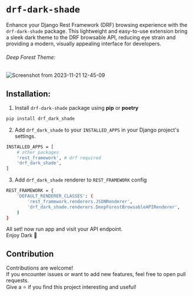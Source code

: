 # `drf-dark-shade`
Enhance your Django Rest Framework (DRF) browsing experience with the `drf-dark-shade` package. This lightweight and easy-to-use extension bring a sleek dark theme to the DRF browsable API, reducing eye strain and providing a modern, visually appealing interface for developers.

###### Deep Forest Theme:
![Screenshot from 2023-11-21 12-45-09](https://github.com/tokitouq/drf-dark-shade/assets/114811070/c1f79290-f692-4eaf-bcbd-7b619bcc7962)



## Installation:
1. Install `drf-dark-shade` package using **pip** or **poetry**
```bash
pip install drf_dark_shade
```

2. Add `drf_dark_shade` to your `INSTALLED_APPS` in your Django project's settings.
```bash
INSTALLED_APPS = [
    # other packages
    'rest_framework', # drf required
    'drf_dark_shade',
]
```
3. Add `drf_dark_shade` renderer to `REST_FRAMEWORK` config
```bash
REST_FRAMEWORK = {
    'DEFAULT_RENDERER_CLASSES': (
        'rest_framework.renderers.JSONRenderer',
        'drf_dark_shade.renderers.DeepForestBrowsableAPIRenderer',
    )
}
```
All set! now run app and visit your API endpoint.\
Enjoy Dark 🌃

## Contribution

Contributions are welcome!\
If you encounter issues or want to add new features, feel free to open pull requests.\
Give a ⭐️ if you find this project interesting and useful!
